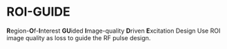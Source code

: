 # ROI-GUIDE
**R**egion-**O**f-**I**nterest **GU**ided **I**mage-quality **D**riven **E**xcitation Design
Use ROI image quality as loss to guide the RF pulse design. 
